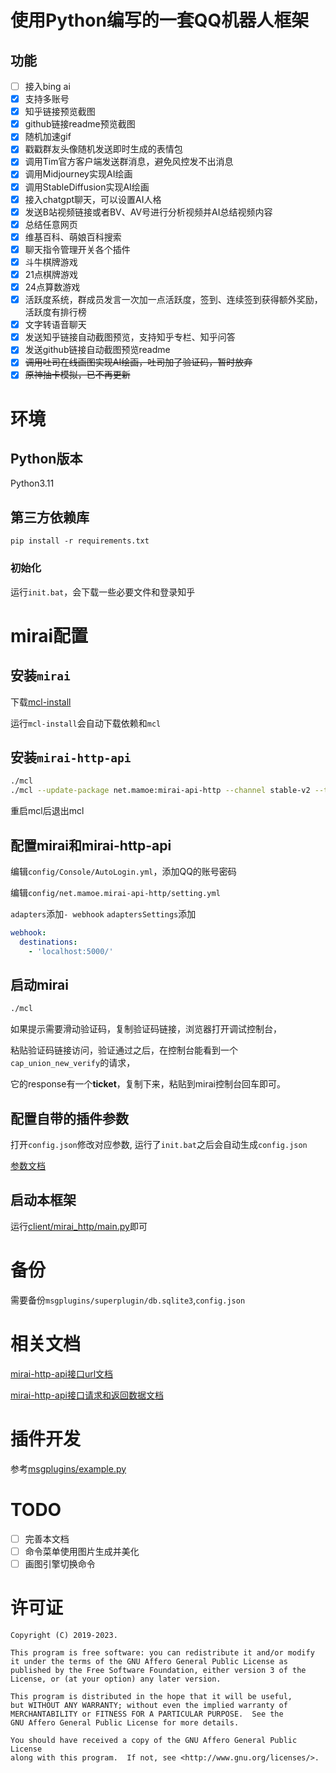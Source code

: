 # 使用Python编写的一套QQ机器人框架

## 功能
- [ ] 接入bing ai
- [x] 支持多账号
- [x] 知乎链接预览截图
- [x] github链接readme预览截图
- [x] 随机加速gif
- [x] 戳戳群友头像随机发送即时生成的表情包
- [x] 调用Tim官方客户端发送群消息，避免风控发不出消息
- [x] 调用Midjourney实现AI绘画
- [x] 调用StableDiffusion实现AI绘画
- [x] 接入chatgpt聊天，可以设置AI人格
- [x] 发送B站视频链接或者BV、AV号进行分析视频并AI总结视频内容
- [x] 总结任意网页
- [x] 维基百科、萌娘百科搜索
- [x] 聊天指令管理开关各个插件
- [x] 斗牛棋牌游戏
- [x] 21点棋牌游戏
- [x] 24点算数游戏
- [x] 活跃度系统，群成员发言一次加一点活跃度，签到、连续签到获得额外奖励，活跃度有排行榜
- [x] 文字转语音聊天
- [x] 发送知乎链接自动截图预览，支持知乎专栏、知乎问答
- [x] 发送github链接自动截图预览readme
- [x] ~~调用吐司在线画图实现AI绘画，吐司加了验证码，暂时放弃~~
- [x] ~~原神抽卡模拟，已不再更新~~
 
# 环境

## Python版本

Python3.11

## 第三方依赖库

`pip install -r requirements.txt`

### 初始化

运行`init.bat`，会下载一些必要文件和登录知乎

# mirai配置

## 安装`mirai`

下载[mcl-install](https://github.com/iTXTech/mcl-installer/releases)

运行`mcl-install`会自动下载依赖和`mcl`

## 安装`mirai-http-api`

```bash
./mcl
./mcl --update-package net.mamoe:mirai-api-http --channel stable-v2 --type plugin
```
重启mcl后退出mcl

## 配置mirai和mirai-http-api

编辑`config/Console/AutoLogin.yml`，添加QQ的账号密码

编辑`config/net.mamoe.mirai-api-http/setting.yml`

`adapters`添加`- webhook`
`adaptersSettings`添加
```yaml
webhook:
  destinations: 
    - 'localhost:5000/'
```

## 启动mirai

```bash
./mcl
```

如果提示需要滑动验证码，复制验证码链接，浏览器打开调试控制台，

粘贴验证码链接访问，验证通过之后，在控制台能看到一个`cap_union_new_verify`的请求，

它的response有一个**ticket**，复制下来，粘贴到mirai控制台回车即可。

## 配置自带的插件参数

打开`config.json`修改对应参数, 运行了`init.bat`之后会自动生成`config.json`

[参数文档](doc/config.md)

## 启动本框架

运行[client/mirai_http/main.py](client/mirai_http/main.py)即可


# 备份

需要备份`msgplugins/superplugin/db.sqlite3`,`config.json`

# 相关文档

[mirai-http-api接口url文档](https://docs.mirai.mamoe.net/mirai-api-http/adapter/HttpAdapter.html)

[mirai-http-api接口请求和返回数据文档](https://docs.mirai.mamoe.net/mirai-api-http/api/API.html)

# 插件开发

参考[msgplugins/example.py](msgplugins/example.py)

# TODO
- [ ] 完善本文档
- [ ] 命令菜单使用图片生成并美化
- [ ] 画图引擎切换命令

# 许可证

```
Copyright (C) 2019-2023.

This program is free software: you can redistribute it and/or modify
it under the terms of the GNU Affero General Public License as
published by the Free Software Foundation, either version 3 of the
License, or (at your option) any later version.

This program is distributed in the hope that it will be useful,
but WITHOUT ANY WARRANTY; without even the implied warranty of
MERCHANTABILITY or FITNESS FOR A PARTICULAR PURPOSE.  See the
GNU Affero General Public License for more details.

You should have received a copy of the GNU Affero General Public License
along with this program.  If not, see <http://www.gnu.org/licenses/>.
```
